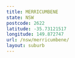 ```yaml
---
title: MERRICUMBENE
state: NSW
postcode: 2622
latitude: -35.73121517
longitude: 149.872747
url: /nsw/merricumbene/
layout: suburb
---
```

